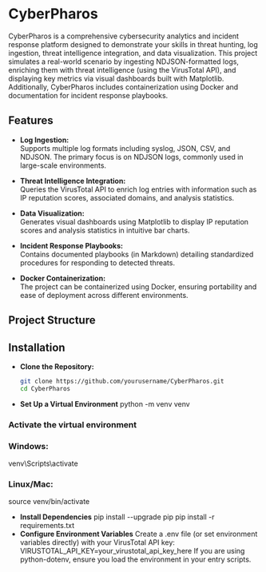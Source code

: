 # CyberPharos

CyberPharos is a comprehensive cybersecurity analytics and incident response platform designed to demonstrate your skills in threat hunting, log ingestion, threat intelligence integration, and data visualization. This project simulates a real-world scenario by ingesting NDJSON-formatted logs, enriching them with threat intelligence (using the VirusTotal API), and displaying key metrics via visual dashboards built with Matplotlib. Additionally, CyberPharos includes containerization using Docker and documentation for incident response playbooks.

## Features

- **Log Ingestion:**  
  Supports multiple log formats including syslog, JSON, CSV, and NDJSON. The primary focus is on NDJSON logs, commonly used in large-scale environments.

- **Threat Intelligence Integration:**  
  Queries the VirusTotal API to enrich log entries with information such as IP reputation scores, associated domains, and analysis statistics.

- **Data Visualization:**  
  Generates visual dashboards using Matplotlib to display IP reputation scores and analysis statistics in intuitive bar charts.

- **Incident Response Playbooks:**  
  Contains documented playbooks (in Markdown) detailing standardized procedures for responding to detected threats.

- **Docker Containerization:**  
  The project can be containerized using Docker, ensuring portability and ease of deployment across different environments.

## Project Structure




## Installation

- **Clone the Repository:**

   ```bash
   git clone https://github.com/yourusername/CyberPharos.git
   cd CyberPharos

- **Set Up a Virtual Environment**
python -m venv venv
### Activate the virtual environment
### Windows:
venv\Scripts\activate
### Linux/Mac:
source venv/bin/activate
- **Install Dependencies**
pip install --upgrade pip
pip install -r requirements.txt
- **Configure Environment Variables**
Create a .env file (or set environment variables directly) with your VirusTotal API key:
VIRUSTOTAL_API_KEY=your_virustotal_api_key_here
If you are using python-dotenv, ensure you load the environment in your entry scripts.

